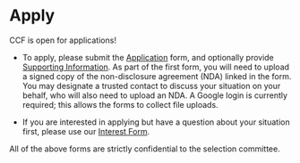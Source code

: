 # Apply

CCF is open for applications!

- To apply, please submit the [Application](https://forms.gle/ZQpBCmxcCj7Vf9w18) form, and optionally provide [Supporting Information](https://forms.gle/ptsE3VYhC8WyCWSMA). As part of the first form, you will need to upload a signed copy of the non-disclosure agreement (NDA) linked in the form. You may designate a trusted contact to discuss your situation on your behalf, who will also need to upload an NDA. A Google login is currently required; this allows the forms to collect file uploads.

- If you are interested in applying but have a question about your situation first, please use our [Interest Form](https://forms.gle/5LgSNRF6hDn8H1zLA).

All of the above forms are strictly confidential to the selection committee.
